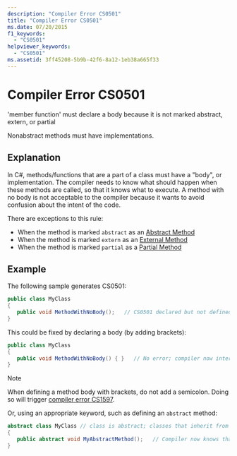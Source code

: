 ```yaml
---
description: "Compiler Error CS0501"
title: "Compiler Error CS0501"
ms.date: 07/20/2015
f1_keywords: 
  - "CS0501"
helpviewer_keywords: 
  - "CS0501"
ms.assetid: 3ff45208-5b9b-42f6-8a12-1eb38a665f33
---
```

# Compiler Error CS0501

'member function' must declare a body because it is not marked abstract, extern, or partial  
  
 Nonabstract methods must have implementations.  

## Explanation

In C#, methods/functions that are a part of a class must have a "body", or implementation. The compiler needs to know what should happen when these methods are called, so that it knows what to execute. A method with no body is not acceptable to the compiler because it wants to avoid confusion about the intent of the code.

There are exceptions to this rule:

* When the method is marked `abstract` as an [Abstract Method](../language-reference/keywords/abstract.md)
* When the method is marked `extern` as an [External Method](../language-reference/keywords/extern.md)
* When the method is marked `partial` as a [Partial Method](../language-reference/keywords/partial-member.md)

## Example

The following sample generates CS0501:  
  
```csharp  
public class MyClass
{  
   public void MethodWithNoBody();   // CS0501 declared but not defined  
}  
```

This could be fixed by declaring a body (by adding brackets):

```csharp  
public class MyClass
{  
   public void MethodWithNoBody() { }   // No error; compiler now interprets as an empty method
}  
```

> [!NOTE]
> When defining a method body with brackets, do not add a semicolon. Doing so will trigger [compiler error CS1597](./cs1597.md).

Or, using an appropriate keyword, such as defining an `abstract` method:

```csharp
abstract class MyClass // class is abstract; classes that inherit from it will have to define MyAbstractMethod
{  
   public abstract void MyAbstractMethod();   // Compiler now knows that this method must be defined by inheriting classes.
}  
```
